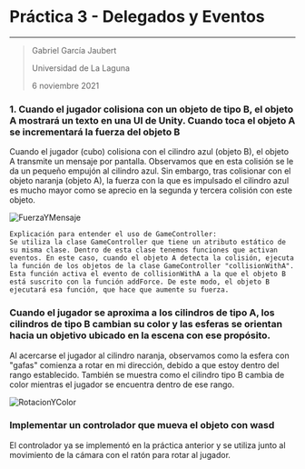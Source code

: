 # Práctica 3 - Delegados y Eventos

----------
> Gabriel García Jaubert  
>
> Universidad de La Laguna
>
> 6 noviembre 2021

### 1.  Cuando el jugador colisiona con un objeto de tipo B, el objeto A mostrará un texto en una UI de Unity. Cuando toca el objeto A se incrementará la fuerza del objeto B

Cuando el jugador (cubo) colisiona con el cilindro azul (objeto B), el objeto A transmite un mensaje por pantalla. Observamos que en esta colisión se le da un pequeño empujón al cilindro azul. Sin embargo, tras colisionar con el objeto naranja (objeto A), la fuerza con la que es impulsado el cilindro azul es mucho mayor como se aprecio en la segunda y tercera colisión con este objeto.

![FuerzaYMensaje](./Gifs/FuerzaYMensaje.gif)

```
Explicación para entender el uso de GameController:
Se utiliza la clase GameController que tiene un atributo estático de su misma clase. Dentro de esta clase tenemos funciones que activan eventos. En este caso, cuando el objeto A detecta la colisión, ejecuta la función de los objetos de la clase GameController "collisionWithA". Esta función activa el evento de collisionWithA a la que el objeto B está suscrito con la función addForce. De este modo, el objeto B ejecutará esa función, que hace que aumente su fuerza.
```

### Cuando el jugador se aproxima a los cilindros de tipo A, los cilindros de tipo B cambian su color y las esferas se orientan hacia un objetivo ubicado en la escena con ese propósito.

Al acercarse el jugador al cilindro naranja, observamos como la esfera con "gafas" comienza a rotar en mi dirección, debido a que estoy dentro del rango establecido. También se muestra como el cilindro tipo B cambia de color mientras el jugador se encuentra dentro de ese rango.  

![RotacionYColor](./Gifs/RotacionYColor.gif)

### Implementar un controlador que mueva el objeto con wasd

El controlador ya se implementó en la práctica anterior y se utiliza junto al movimiento de la cámara con el ratón para rotar al jugador.
